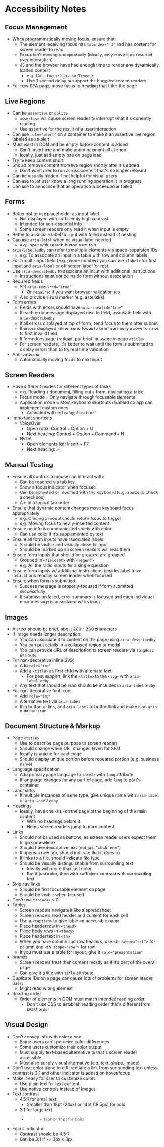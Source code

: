 # Accessibility Notes

## Focus Management

* When programmatically moving focus, ensure that:
  * The element receiving focus has `tabindex="-1"` and has content for screen reader to read
  * Focus isn't moving unexpectedly (ideally, only move it as result of user interaction)
  * JS and the browser have had enough time to render any dynamically loaded content
    * e.g. Call `.focus()` in a `setTimeout`
    * Use 1 second delay to support the buggiest screen readers
* For new SPA page, move focus to heading that titles the page

## Live Regions

* Can be `assertive` or `polite`
  * `assertive` will cause screen reader to interrupt what it's currently reading
  * Use assertive for the result of a user interaction
* Can use `role="alert"` on a container to make it an assertive live region labeled as an alert
* Must exist in DOM and be empty *before* content is added
  * Can't insert one and make announcement all at once
  * Ideally, just add empty one on page load
* Try to keep content short
* Should remove content from live region shortly after it's added
  * Don't want user to run across content that's no longer relevant
* Can be visually hidden if not helpful for visual users
* Can use to let user know a long running operation is in progress
* Can use to announce that an operation succeeded or failed

## Forms

* Better not to use placeholder as input label
  * Not displayed with sufficiently high contrast
  * Intended for non-essential info
  * Some screen readers only read it when input is empty
* Better to associate label to input with for/id instead of nesting
* Can use `aria-label` when no visual label needed
  * e.g. Input with search button next to it
* `aria-labelledby` can refer to multiple elements via space-separated IDs
  * e.g. To associate an input in a table with row and column labels
* For a multi-input field (e.g. phone number) you can use `<label>` for first input and `aria-label` or off screen label for rest
* Use `aria-describedby` to associate an input with additional instructions
  * Instructions must not be inside form without association
* Required fields
  * Set `aria-required="true"`
    * Or `required` if you want browser validation too
  * Also provide visual marker (e.g. asterisks)
* Form errors
  * Fields with errors should have `aria-invalid="true"`
  * If each error message displayed next to field, associate field with `aria-describedby`
  * If all errors displayed at top of form, send focus to them after submit
  * If errors displayed inline, send focus to brief summary above form or to first invalid field
  * If form does page (re)load, put brief message in page `<title>`
  * For screen readers, it's better to wait until the form is submitted to display errors than to try real time validation
* Anti-patterns
  * Automatically moving focus to next input

## Screen Readers

* Have different modes for different types of tasks
  * e.g. Reading a document, filling out a form, navigating a table
  * Focus mode = Only navigate through focusable elements
  * Application mode = Most keyboard shortcuts disabled so app can implement custom ones
    * Activated with `role="application"`
* Important shortcuts
  * VoiceOver
    * Open rotor: Control + Option + U
    * Next heading: Control + Option + Command + H
  * NVDA
    * Open elements list: Insert + F7
    * Next heading: H

## Manual Testing

* Ensure all controls a mouse can interact with:
  * Can be reached via tab key
  * Show a focus indicator when focused
  * Can be activated or modified with the keyboard (e.g. space to check a checkbox)
  * Are in a logical tab order
* Ensure that dynamic content changes move keyboard focus appropriately
  * e.g. Closing a modal should return focus to trigger
  * e.g. Moving focus to newly-inserted content
* Ensure no info is communicated solely with color
  * Can use color if it’s supplemented by text
* Ensure all form inputs have associated labels
  * Should be visible and visually close to input
  * Should be marked up so screen readers will read them
* Ensure form inputs that should be grouped are grouped
  * Grouped in `<fieldset>` with `<legend>`
  * e.g. All the radio inputs for a single question
* Ensure form inputs w/ additional instructions besides label have instructions read by screen reader when focused
* Ensure when form is submitted
  * Success message is properly-focused if form submitted successfully
  * If submission failed, error summary is focused and each individual error message is associated w/ its input

## Images

* Alt text should be brief, about 200 - 300 characters
* If image needs longer description:
  * You can associate it to content on the page using `aria-describedby`
  * You can put details in a collapsed region or modal
  * You can provide URL of description to screen readers via `longdesc` attribute
* For non-decorative inline SVG:
  * Add `role="img"`
  * Add a `<title>` as first child with alternate text
    * For best support, link the `<title>` to the `<svg>` with `aria-labelledby`
  * Any text that should be read should be included in `aria-labelledby`
* For non-decorative font icon:
  * Add `role="img"`
  * Alternative text via `aria-label`
  * If in button or link, add `aria-label` to button/link and make icon `aria-hidden="true"`

## Document Structure & Markup

* Page `<title>`
  * Use to describe page purpose to screen readers
  * Should change when URL changes (even for SPA)
  * Ideally is unique for each page
  * Should display unique portion before repeated portion (e.g. business name)
* Language specification
  * Add primary page language to `<html>` with `lang` attribute
  * If language changes for any part of page, add `lang` to part's container
* Landmarks
  * If multiple instances of same type, give unique name with `aria-label` or `aria-labelledby`
* Headings
  * Ideally, have one `<h1>` on the page at the beginning of the main content
    * With no headings before it
    * Helps screen readers jump to main content
* Links
  * Should not be used as buttons, as screen reader users expect them to go somewhere
  * Should have descriptive text (not just "click here")
  * If opens a new tab, should indicate that it does so
  * If links to a file, should indicate file type
  * Should be visually distinguishable from surrounding text
    * Ideally with more than just color
    * But if just color, then with sufficient contrast with surrounding text
* Skip nav links
  * Should be first focusable element on page
  * Should be visible when focused
* Don't use `tabindex` > 0
* Tables
  * Screen readers navigate it like a spreadsheet
  * Screen readers read header and content for each cell
  * Use a `<caption>` to give table an accessible name
  * Place header row in `<thead>`
  * Place body rows in `<tbody>`
  * Place header text in `<th>`
  * When you have column and row headers, use `<th scope="col">` for column and `<th scope="row">` for row
  * If you must use a table for layout, give it `role="presentation"`
* iframes
  * Screen readers treat their content mostly as if it's part of the overall page
  * Can give it a title with `title` attribute
* Duplicate IDs on a page can cause lots of problems for screen reader users
  * Might read wrong element
* Reading order
  * Order of elements in DOM must match intended reading order
    * Don't use CSS to establish reading order that's different from DOM order

## Visual Design

* Don't convey info with color alone
  * Some users can't perceive color differences
  * Some users customize their color output
  * Must supply text-based alternative to that's screen reader accessible
  * Must also supply visual alternative (e.g. text, shape, image)
* Don't use color alone to differentiate a link from surrounding text unless contrast is 3:1 and other indicator is added on hover/focus
* Make it easy for user to customize colors
  * Use plain text for text content
  * Use native controls instead of images
* Text contrast
  * 4.5:1 for small text
    * Smaller than 18pt (24px) or 14pt (18.5px) for bold
  * 3:1 for large text
    * >= 18pt or 14pt for bold
* Focus indicator
  * Contrast should be 4.5:1
  * Can be 3:1 if >= 3px x 3px